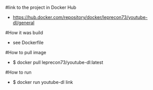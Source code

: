 #link to the project in Docker Hub
- https://hub.docker.com/repository/docker/leprecon73/youtube-dl/general

#How it was build 
- see Dockerfile

#How to pull image
- $ docker pull leprecon73/youtube-dl:latest

#How to run
- $ docker run youtube-dl link
